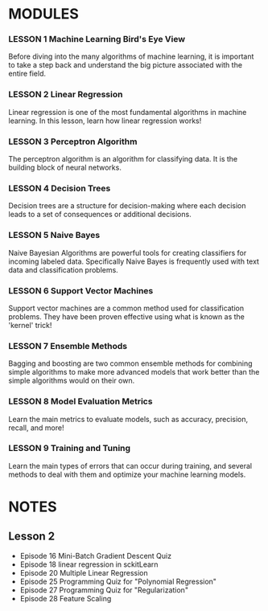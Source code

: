 # MODULES

### LESSON 1 Machine Learning Bird's Eye View
Before diving into the many algorithms of machine learning, 
it is important to take a step back and understand the big picture associated with the entire field.




### LESSON 2 Linear Regression
Linear regression is one of the most fundamental algorithms in machine learning. 
In this lesson, learn how linear regression works!




### LESSON 3 Perceptron Algorithm
The perceptron algorithm is an algorithm for classifying data. It is the building block of neural networks.



### LESSON 4 Decision Trees
Decision trees are a structure for decision-making where each decision leads to a set of consequences or additional decisions.



### LESSON 5 Naive Bayes
Naive Bayesian Algorithms are powerful tools for creating classifiers for incoming labeled data. 
Specifically Naive Bayes is frequently used with text data and classification problems.



### LESSON 6 Support Vector Machines
Support vector machines are a common method used for classification problems. 
They have been proven effective using what is known as the 'kernel' trick!



### LESSON 7 Ensemble Methods
Bagging and boosting are two common ensemble methods for combining simple algorithms to make more advanced models
that work better than the simple algorithms would on their own.




### LESSON 8 Model Evaluation Metrics
Learn the main metrics to evaluate models, such as accuracy, precision, recall, and more!


### LESSON 9 Training and Tuning
Learn the main types of errors that can occur during training, and several methods to deal with them 
and optimize your machine learning models.


# NOTES
## Lesson 2
* Episode 16 Mini-Batch Gradient Descent Quiz
* Episode 18 linear regression in sckitLearn
* Episode 20 Multiple Linear Regression
* Episode 25 Programming Quiz for "Polynomial Regression"
* Episode 27 Programming Quiz for "Regularization"
* Episode 28 Feature Scaling

